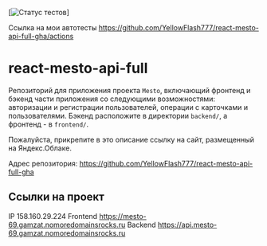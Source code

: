 [![Статус тестов](../../actions/workflows/tests.yml/badge.svg)] 

Ссылка на мои автотесты  https://github.com/YellowFlash777/react-mesto-api-full-gha/actions

# react-mesto-api-full
Репозиторий для приложения проекта `Mesto`, включающий фронтенд и бэкенд части приложения со следующими возможностями: авторизации и регистрации пользователей, операции с карточками и пользователями. Бэкенд расположите в директории `backend/`, а фронтенд - в `frontend/`. 
  
Пожалуйста, прикрепите в это описание ссылку на сайт, размещенный на Яндекс.Облаке.

Адрес репозитория: https://github.com/YellowFlash777/react-mesto-api-full-gha

## Ссылки на проект

IP 158.160.29.224
Frontend https://mesto-69.gamzat.nomoredomainsrocks.ru
Backend https://api.mesto-69.gamzat.nomoredomainsrocks.ru

